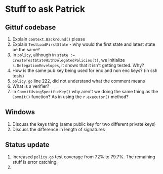 # Stuff to ask Patrick 

## Gittuf codebase
1. Explain `context.Backround()` please
2. Explain `TestLoadFirstState` - why would the first state and latest state be the same?
3. In `policy`, although in `state := createTestStateWithDelegatedPolicies(t)`, we initialize `s.DelegationEnvelopes`, it shows that it isn't getting tested. Why? 
4. How is the same pub key being used for enc and non enc keys? (in ssh tests)
5. `policy.go` line 222, did not understand what the comment means
6. What is a verifier?
7. in `CommitUsingSpecificKey()` why aren't we doing the same thing as the `Commit()` function? As in using the `r.executor()` method?

## Windows
1. Discuss the keys thing (same public key for two different private keys)
2. Discuss the difference in length of signatures

## Status update
1. Increased `policy.go` test coverage from 72% to 79.7%. The remaining stuff is error catching.
2. 